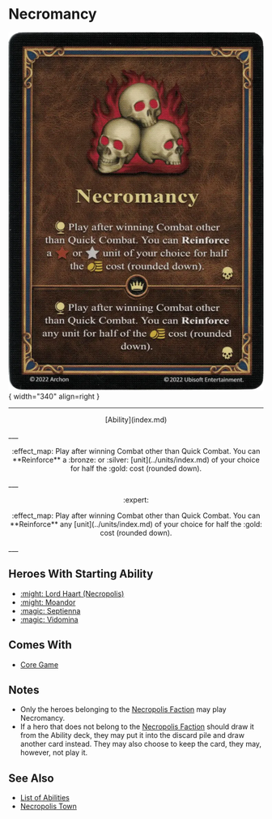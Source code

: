 # Necromancy

![Necromancy](../assets/abilities-necromancy.webp){ width="340" align=right }

___
<p style="text-align: center;" markdown>[Ability](index.md)</p>
___
<p style="text-align: center;" markdown>:effect_map: Play after winning Combat other than Quick Combat. You can **Reinforce** a :bronze: or :silver: [unit](../units/index.md) of your choice for half the :gold: cost (rounded down).</p>
___
<p style="text-align: center;" markdown> :expert: </p>

<p style="text-align: center;" markdown>:effect_map: Play after winning Combat other than Quick Combat. You can **Reinforce** any [unit](../units/index.md) of your choice for half the :gold: cost (rounded down).</p>
___


## Heroes With Starting Ability

- [:might: Lord Haart (Necropolis)](../heroes/lord_haart_necropolis_.md)
- [:might: Moandor](../heroes/moandor.md)
- [:magic: Septienna](../heroes/septienna.md)
- [:magic: Vidomina](../heroes/vidomina.md)


## Comes With

- [Core Game](../content.md)


## Notes

- Only the heroes belonging to the [Necropolis Faction](../towns/necropolis.md) may play Necromancy.
- If a hero that does not belong to the [Necropolis Faction](../towns/necropolis.md) should draw it from the Ability deck, they may put it into the discard pile and draw another card instead. They may also choose to keep the card, they may, however, not play it.


## See Also

- [List of Abilities](index.md)
- [Necropolis Town](../towns/necropolis.md)
